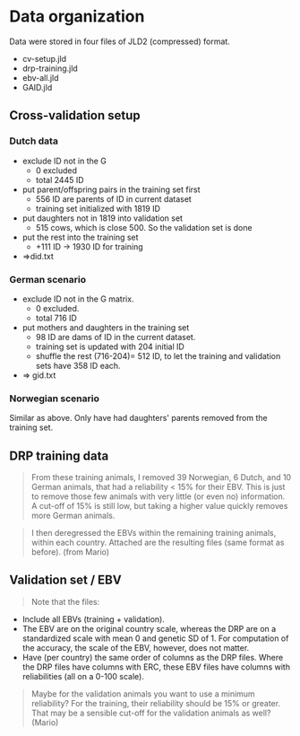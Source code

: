 # Data organization

Data were stored in four files of JLD2 (compressed) format.
- cv-setup.jld
- drp-training.jld
- ebv-all.jld
- GAID.jld


## Cross-validation setup

### Dutch data
  - exclude ID not in the G
    - 0 excluded
    - total 2445 ID
  - put parent/offspring pairs in the training set first
    - 556 ID are parents of ID in current dataset
    - training set initialized with 1819 ID
  - put daughters not in 1819 into validation set
    - 515 cows, which is close 500. So the validation set is done
  - put the rest into the training set
    - +111 ID -> 1930 ID for training
  - =>did.txt

### German scenario
  - exclude ID not in the G matrix. 
    - 0 excluded.
    - total 716 ID
  - put mothers and daughters in the training set
    - 98 ID are dams of ID in the current dataset.
    - training set is updated with 204 initial ID
    - shuffle the rest (716-204)= 512 ID, to let the training and validation sets have 358 ID each.
  - => gid.txt

### Norwegian scenario
Similar as above.  Only have had daughters' parents removed from the training set.

## DRP training data
> From these training animals, I removed 39 Norwegian, 6 Dutch, and 10 German animals, that had a reliability < 15% for their EBV.
 This is just to remove those few animals with very little (or even no) information. A cut-off of 15% is still low, but taking a higher value quickly removes more German animals.

> I then deregressed the EBVs within the remaining training animals, within each country. Attached are the resulting files (same format as before). (from Mario)

## Validation set / EBV
>Note that the files:

- Include all EBVs (training + validation).
- The EBV are on the original country scale, whereas the DRP are on a standardized scale with mean 0 and genetic SD of 1. For computation of the accuracy, the scale of the EBV, however, does not matter.
- Have (per country) the same order of columns as the DRP files. Where the DRP files have columns with ERC, these EBV files have columns with reliabilities (all on a 0-100 scale).

> Maybe for the validation animals you want to use a minimum reliability? For the training, their reliability should be 15% or greater. That may be a sensible cut-off for the validation animals as well? (Mario)
